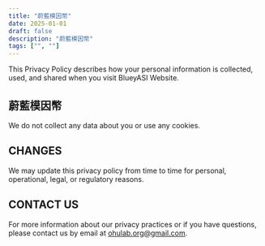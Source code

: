 ```yaml
---
title: "蔚藍模因幣"
date: 2025-01-01
draft: false
description: "蔚藍模因幣"
tags: ["", ""]
---
```

This Privacy Policy describes how your personal information is collected, used, and shared when you visit BlueyASI Website.

## 蔚藍模因幣

We do not collect any data about you or use any cookies.

## CHANGES

We may update this privacy policy from time to time for personal, operational, legal, or regulatory reasons.

## CONTACT US

For more information about our privacy practices or if you have questions, please contact us by email at ohulab.org@gmail.com.





























































































